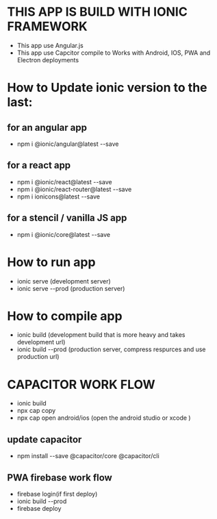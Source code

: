 # THIS APP IS BUILD WITH IONIC FRAMEWORK
- This app use Angular.js 
- This app use Capcitor compile to Works with Android, IOS, PWA and Electron deployments

# How to Update ionic version to the last: 

## for an angular app
- npm i @ionic/angular@latest --save

## for a react app
- npm i @ionic/react@latest --save
- npm i @ionic/react-router@latest --save
- npm i ionicons@latest --save

## for a stencil / vanilla JS app
- npm i @ionic/core@latest --save

# How to run app 

- ionic serve (development server)
- ionic serve --prod (production server)

# How to compile app

- ionic build (development build that is more heavy and takes development url)
- ionic build --prod (production server, compress respurces and use production url)

# CAPACITOR WORK FLOW

- ionic build
- npx cap copy
- npx cap open android/ios (open the android studio or xcode )

## update capacitor 

- npm install --save @capacitor/core @capacitor/cli

## PWA firebase work flow

- firebase login(if first deploy)
- ionic build --prod
- firebase deploy